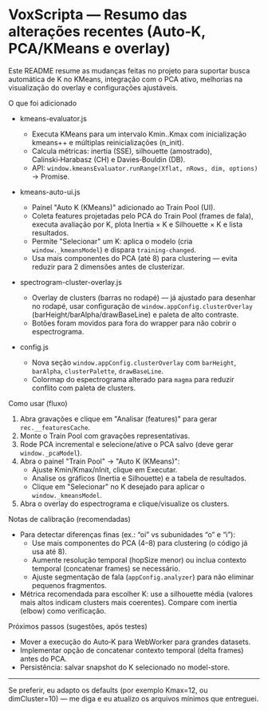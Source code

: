 # VoxScripta — Resumo das alterações recentes (Auto‑K, PCA/KMeans e overlay)

Este README resume as mudanças feitas no projeto para suportar busca automática de K no KMeans, integração com o PCA ativo, melhorias na visualização do overlay e configurações ajustáveis.

O que foi adicionado
- kmeans-evaluator.js
  - Executa KMeans para um intervalo Kmin..Kmax com inicialização kmeans++ e múltiplas reinicializações (n_init).
  - Calcula métricas: inertia (SSE), silhouette (amostrado), Calinski‑Harabasz (CH) e Davies‑Bouldin (DB).
  - API: `window.kmeansEvaluator.runRange(Xflat, nRows, dim, options)` → Promise<results>.

- kmeans-auto-ui.js
  - Painel "Auto K (KMeans)" adicionado ao Train Pool (UI).
  - Coleta features projetadas pelo PCA do Train Pool (frames de fala), executa avaliação por K, plota Inertia × K e Silhouette × K e lista resultados.
  - Permite "Selecionar" um K: aplica o modelo (cria `window._kmeansModel`) e dispara `training-changed`.
  - Usa mais componentes do PCA (até 8) para clustering — evita reduzir para 2 dimensões antes de clusterizar.

- spectrogram-cluster-overlay.js
  - Overlay de clusters (barras no rodapé) — já ajustado para desenhar no rodapé, usar configuração de `window.appConfig.clusterOverlay` (barHeight/barAlpha/drawBaseLine) e paleta de alto contraste.
  - Botões foram movidos para fora do wrapper para não cobrir o espectrograma.

- config.js
  - Nova seção `window.appConfig.clusterOverlay` com `barHeight`, `barAlpha`, `clusterPalette`, `drawBaseLine`.
  - Colormap do espectrograma alterado para `magma` para reduzir conflito com paleta de clusters.

Como usar (fluxo)
1. Abra gravações e clique em "Analisar (features)" para gerar `rec.__featuresCache`.
2. Monte o Train Pool com gravações representativas.
3. Rode PCA incremental e selecione/ative o PCA salvo (deve gerar `window._pcaModel`).
4. Abra o painel "Train Pool" → "Auto K (KMeans)":
   - Ajuste Kmin/Kmax/nInit, clique em Executar.
   - Analise os gráficos (Inertia e Silhouette) e a tabela de resultados.
   - Clique em "Selecionar" no K desejado para aplicar o `window._kmeansModel`.
5. Abra o overlay do espectrograma e clique/visualize os clusters.

Notas de calibração (recomendadas)
- Para detectar diferenças finas (ex.: “oi” vs subunidades “o” e “i”):
  - Use mais componentes do PCA (4–8) para clustering (o código já usa até 8).
  - Aumente resolução temporal (hopSize menor) ou inclua contexto temporal (concatenar frames) se necessário.
  - Ajuste segmentação de fala (`appConfig.analyzer`) para não eliminar pequenos fragmentos.
- Métrica recomendada para escolher K: use a silhouette média (valores mais altos indicam clusters mais coerentes). Compare com inertia (elbow) como verificação.

Próximos passos (sugestões, após testes)
- Mover a execução do Auto‑K para WebWorker para grandes datasets.
- Implementar opção de concatenar contexto temporal (delta frames) antes do PCA.
- Persistência: salvar snapshot do K selecionado no model-store.

---

Se preferir, eu adapto os defaults (por exemplo Kmax=12, ou dimCluster=10) — me diga e eu atualizo os arquivos mínimos que entreguei.  